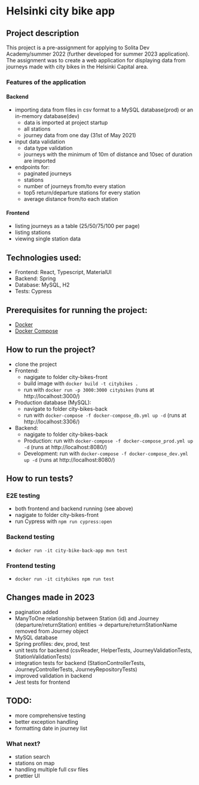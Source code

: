 # Helsinki city bike app

## Project description

This project is a pre-assignment for applying to Solita Dev Academy/summer 2022  (further developed for summer 2023 application). The assignment was to create a web application for displaying data from journeys made with city bikes in the Helsinki Capital area.

### Features of the application
#### Backend  
- importing data from files in csv format to a MySQL database(prod) or an in-memory database(dev)
    - data is imported at project startup
    - all stations
    - journey data from one day (31st of May 2021)
- input data validation
    - data type validation
    - journeys with the minimum of 10m of distance and 10sec of duration are imported
- endpoints for:
    - paginated journeys
    - stations
    - number of journeys from/to every station
    - top5 return/departure stations for every station
    - average distance from/to each station
#### Frontend
- listing journeys as a table (25/50/75/100 per page)
- listing stations
- viewing single station data

## Technologies used:
- Frontend: React, Typescript, MaterialUI
- Backend: Spring
- Database: MySQL, H2
- Tests: Cypress

## Prerequisites for running the project:
- [Docker](https://docs.docker.com/get-docker/)
- [Docker Compose](https://docs.docker.com/compose/install/)

## How to run the project?
- clone the project
- Frontend:
    - nagigate to folder city-bikes-front
    - build image with `docker build -t citybikes .`
    - run with `docker run -p 3000:3000 citybikes` (runs at http://localhost:3000/)
- Production database (MySQL):
    - navigate to folder city-bikes-back
    - run with `docker-compose -f docker-compose_db.yml up -d` (runs at http://localhost:3306/)
- Backend:
    - nagigate to folder city-bikes-back
    - Production: run with `docker-compose -f docker-compose_prod.yml up -d` (runs at http://localhost:8080/)
    - Development: run with `docker-compose -f docker-compose_dev.yml up -d` (runs at http://localhost:8080/)

## How to run tests?

### E2E testing
- both frontend and backend running (see above)
- nagigate to folder city-bikes-front
- run Cypress with `npm run cypress:open`

### Backend testing
- `docker run -it city-bike-back-app mvn test`


### Frontend testing
- `docker run -it citybikes npm run test`

## Changes made in 2023
- pagination added
- ManyToOne relationship between Station (id) and Journey (departure/returnStation) entities -> departure/returnStationName removed from Journey object
- MySQL database
- Spring profiles: dev, prod, test
- unit tests for backend (csvReader, HelperTests, JourneyValidationTests, StationValidationTests)
- integration tests for backend (StationControllerTests, JourneyControllerTests, JourneyRepositoryTests)
- improved validation in backend
- Jest tests for frontend

## TODO:
- more comprehensive testing
- better exception handling
- formatting date in journey list

### What next?
- station search
- stations on map
- handling multiple full csv files
- prettier UI